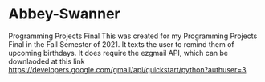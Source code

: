 # Abbey-Swanner
Programming Projects Final
This was created for my Programming Projects Final in the Fall Semester of 2021. It texts the user to remind them of upcoming birthdays. It does require the ezgmail 
API, which can be downlaoded at this link  https://developers.google.com/gmail/api/quickstart/python?authuser=3
